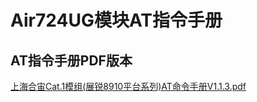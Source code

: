 # Air724UG模块AT指令手册

## AT指令手册PDF版本

[上海合宙Cat.1模组(展锐8910平台系列)AT命令手册V1.1.3.pdf](https://cdn.openluat-luatcommunity.openluat.com/attachment/20240522153259969_%E4%B8%8A%E6%B5%B7%E5%90%88%E5%AE%99Cat.1%E6%A8%A1%E7%BB%84(%E5%B1%95%E9%94%908910%E5%B9%B3%E5%8F%B0%E7%B3%BB%E5%88%97)AT%E5%91%BD%E4%BB%A4%E6%89%8B%E5%86%8CV1.1.3.pdf)
